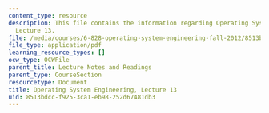 ```yaml
---
content_type: resource
description: This file contains the information regarding Operating System Engineering,
  Lecture 13.
file: /media/courses/6-828-operating-system-engineering-fall-2012/8513bdccf9253ca1eb98252d67481db3_MIT6_828F12_lec13_notes.pdf
file_type: application/pdf
learning_resource_types: []
ocw_type: OCWFile
parent_title: Lecture Notes and Readings
parent_type: CourseSection
resourcetype: Document
title: Operating System Engineering, Lecture 13
uid: 8513bdcc-f925-3ca1-eb98-252d67481db3
---
```

